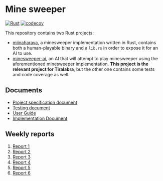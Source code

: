 
# Mine sweeper

[![Rust](https://github.com/sofiak-hel/minesweeper/actions/workflows/rust.yml/badge.svg)](https://github.com/sofiak-hel/minesweeper/actions/workflows/rust.yml)
[![codecov](https://codecov.io/gh/sofiak-hel/minesweeper/branch/main/graph/badge.svg?token=LK0NOTUKGI)](https://codecov.io/gh/sofiak-hel/minesweeper)

This repository contains two Rust projects:  
  - [miinaharava](./miinaharava/), a minesweeper implementation written in Rust, contains both a human-playable binary and a `lib.rs` in order to expose it for an AI to use.  
  - [minesweeper-ai](./minesweeper-ai/), an AI that will attempt to play minesweeper using the aforementioned minesweeper implementation. **This project is the relevant project for Tiralabra**, but the other one contains some tests and code coverage as well.

## Documents
- [Project specification document](./documentation/projectspecification.md)
- [Testing document](./documentation/testingdocument.md)
- [User Guide](./documentation/userguide.md)
- [Implementation Document](./documentation/implementationdocument.md)

## Weekly reports
1. [Report 1](./weeklyreports/weeklyreport1.md)
2. [Report 2](./weeklyreports/weeklyreport2.md)
3. [Report 3](./weeklyreports/weeklyreport3.md)
4. [Report 4](./weeklyreports/weeklyreport4.md)
5. [Report 5](./weeklyreports/weeklyreport5.md)
5. [Report 6](./weeklyreports/weeklyreport6.md)
